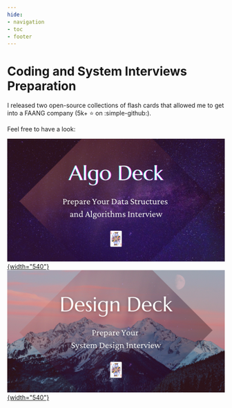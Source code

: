 ```yaml
---
hide:
- navigation
- toc
- footer
---
```


# Coding and System Interviews Preparation

I released two open-source collections of flash cards that allowed me to get into a FAANG company (5k+ ⭐ on :simple-github:).

Feel free to have a look:

[![](img/algodeck.png){width="540"}](https://github.com/teivah/algodeck)
[![](img/designdeck.png){width="540"}](https://github.com/teivah/designdeck)

